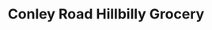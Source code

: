 ---
title: "Conley Road Hillbilly Grocery"
url: /morganton/conley-road-hillbilly-grocery/
shop: Lebensmittel
---